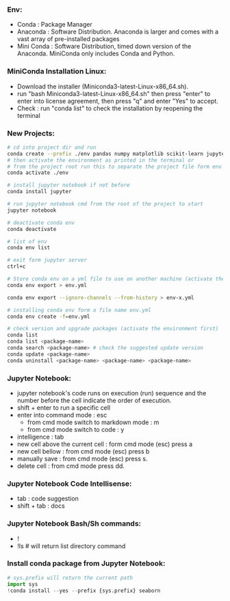 ### Env:
- Conda : Package Manager
- Anaconda : Software Distribution. Anaconda is larger and comes with a vast array of pre-installed packages
- Mini Conda : Software Distribution, timed down version of the Anaconda. MiniConda only includes Conda and Python.

### MiniConda Installation Linux:
- Download the installer (Miniconda3-latest-Linux-x86_64.sh).
- run "bash Miniconda3-latest-Linux-x86_64.sh" then press "enter" to enter into license agreement, then press "q" and enter "Yes" to accept.
- Check : run "conda list" to check the installation by reopening the terminal
### New Projects:
```sh
# cd into project dir and run
conda create --prefix ./env pandas numpy matplotlib scikit-learn jupyter
# then activate the environment as printed in the terminal or 
# from the project root run this to separate the project file form env file, run pwd for current folder location
conda activate ./env

# install jupyter notebook if not before
conda install jupyter

# run jupyter notebook cmd from the root of the project to start
jupyter notebook

# deactivate conda env
conda deactivate

# list of env
conda env list

# exit form jupyter server
ctrl+c

# Store conda env on a yml file to use on another machine (activate the environment first)
conda env export > env.yml

conda env export --ignore-channels --from-history > env-x.yml

# installing conda env form a file name env.yml
conda env create -f=env.yml

# check version and upgrade packages (activate the environment first)
conda list
conda list <package-name>
conda search <package-name> # check the suggested update version
conda update <package-name>
conda uninstall <package-name> <package-name> <package-name>
```
### Jupyter Notebook:
- jupyter notebook's code runs on execution (run) sequence and the number before the cell indicate the order of execution.
- shift + enter to run a specific cell
- enter into command mode : esc
    - from cmd mode switch to markdown mode : m
    - from cmd mode switch to code : y
- intelligence : tab
- new cell above the current cell : form cmd mode (esc) press a
- new cell bellow : from cmd mode (esc) press b
- manually save : from cmd mode (esc) press s.
- delete cell : from cmd mode press dd.

### Jupyter Notebook Code Intellisense:
- tab : code suggestion
- shift + tab : docs
### Jupyter Notebook Bash/Sh commands:
- !<any command>
- !ls # will return list directory command
### Install conda package from Jupyter Notebook:
```py
# sys.prefix will return the current path
import sys
!conda install --yes --prefix {sys.prefix} seaborn
```